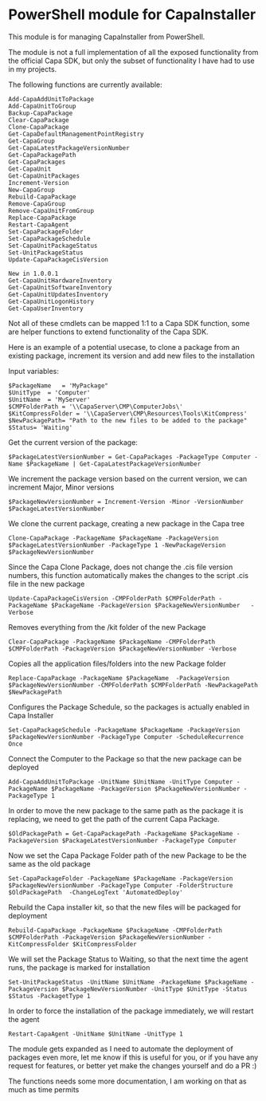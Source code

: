 # PowerShell module for CapaInstaller #
This module is for managing CapaInstaller from PowerShell.

The module is not a full implementation of all the exposed functionality from the official Capa SDK, but only the subset of functionality I have had to use in my projects.

The following functions are currently available:


    Add-CapaAddUnitToPackage
    Add-CapaUnitToGroup
    Backup-CapaPackage
    Clear-CapaPackage
    Clone-CapaPackage
    Get-CapaDefaultManagementPointRegistry
    Get-CapaGroup
    Get-CapaLatestPackageVersionNumber
    Get-CapaPackagePath
    Get-CapaPackages
    Get-CapaUnit
    Get-CapaUnitPackages
    Increment-Version
    New-CapaGroup
    Rebuild-CapaPackage
    Remove-CapaGroup
    Remove-CapaUnitFromGroup
    Replace-CapaPackage
    Restart-CapaAgent
    Set-CapaPackageFolder
    Set-CapaPackageSchedule
    Set-CapaUnitPackageStatus
    Set-UnitPackageStatus
    Update-CapaPackageCisVersion

    New in 1.0.0.1
    Get-CapaUnitHardwareInventory
    Get-CapaUnitSoftwareInventory
    Get-CapaUnitUpdatesInventory
    Get-CapaUnitLogonHistory
    Get-CapaUserInventory
    
Not all of these cmdlets can be mapped 1:1 to a Capa SDK function, some are helper functions to extend functionality of the Capa SDK.

Here is an example of a potential usecase, to clone a package from an existing package, increment its version and add new files to the installation

Input variables:

    $PackageName   = 'MyPackage"
    $UnitType  = 'Computer'
    $UnitName  = 'MyServer'
    $CMPFolderPath = '\\CapaServer\CMP\ComputerJobs\'
    $KitCompressFolder = '\\CapaServer\CMP\Resources\Tools\KitCompress'
    $NewPackagePath= "Path to the new files to be added to the package"
    $Status= 'Waiting'

Get the current version of the package:

    $PackageLatestVersionNumber = Get-CapaPackages -PackageType Computer -Name $PackageName | Get-CapaLatestPackageVersionNumber

We increment the package version based on the current version, we can increment Major, Minor versions

    $PackageNewVersionNumber = Increment-Version -Minor -VersionNumber $PackageLatestVersionNumber

We clone the current package, creating a new package in the Capa tree

    Clone-CapaPackage -PackageName $PackageName -PackageVersion $PackageLatestVersionNumber -PackageType 1 -NewPackageVersion $PackageNewVersionNumber

Since the Capa Clone Package, does not change the .cis file version numbers, this function automatically makes the changes to the script .cis file in the new package

    Update-CapaPackageCisVersion -CMPFolderPath $CMPFolderPath -PackageName $PackageName -PackageVersion $PackageNewVersionNumber   -Verbose
Removes everything from the /kit folder of the new Package

    Clear-CapaPackage -PackageName $PackageName -CMPFolderPath $CMPFolderPath -PackageVersion $PackageNewVersionNumber -Verbose

Copies all the application files/folders into the new Package folder

    Replace-CapaPackage -PackageName $PackageName  -PackageVersion $PackageNewVersionNumber -CMPFolderPath $CMPFolderPath -NewPackagePath $NewPackagePath

Configures the Package Schedule, so the packages is actually enabled in Capa Installer

    Set-CapaPackageSchedule -PackageName $PackageName -PackageVersion $PackageNewVersionNumber -PackageType Computer -ScheduleRecurrence Once
Connect the Computer to the Package so that the new package can be deployed

    Add-CapaAddUnitToPackage -UnitName $UnitName -UnitType Computer -PackageName $PackageName -PackageVersion $PackageNewVersionNumber -PackageType 1

In order to move the new package to the same path as the package it is replacing, we need to get the path of the current Capa Package.

    $OldPackagePath = Get-CapaPackagePath -PackageName $PackageName -PackageVersion $PackageLatestVersionNumber -PackageType Computer
Now we set the Capa Package Folder path of the new Package to be the same as the old package

    Set-CapaPackageFolder -PackageName $PackageName -PackageVersion $PackageNewVersionNumber -PackageType Computer -FolderStructure $OldPackagePath  -ChangeLogText 'AutomatedDeploy'
Rebuild the Capa installer kit, so that the new files will be packaged for deployment

    Rebuild-CapaPackage -PackageName $PackageName -CMPFolderPath $CMPFolderPath -PackageVersion $PackageNewVersionNumber -KitCompressFolder $KitCompressFolder

We will set the Package Status to Waiting, so that the next time the agent runs, the package is marked for installation

    Set-UnitPackageStatus -UnitName $UnitName -PackageName $PackageName -PackageVersion $PackageNewVersionNumber -UnitType $UnitType -Status $Status -PackagetType 1

In order to force the installation of the package immediately, we will restart the agent

    Restart-CapaAgent -UnitName $UnitName -UnitType 1

The module gets expanded as I need to automate the deployment of packages even more, let me know if this is useful for you, or if you have any request for features, or better yet make the changes yourself and do a PR  :)

The functions needs some more documentation, I am working on that as much as time permits